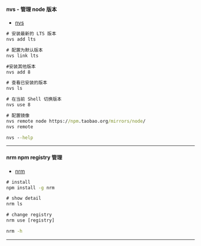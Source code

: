 #### nvs - 管理 node 版本

- [nvs](https://zhuanlan.zhihu.com/p/63403762)

```cmd
# 安装最新的 LTS 版本
nvs add lts

# 配置为默认版本
nvs link lts

#安装其他版本
nvs add 8

# 查看已安装的版本
nvs ls

# 在当前 Shell 切换版本
nvs use 8

# 配置镜像
nvs remote node https://npm.taobao.org/mirrors/node/
nvs remote

nvs --help

```

---

#### nrm npm registry 管理

- [nrm](https://www.jianshu.com/p/2f532f8f2e19)

```cmd
# install
npm install -g nrm

# show detail
nrm ls

# change registry
nrm use [registry]

nrm -h

```

---
